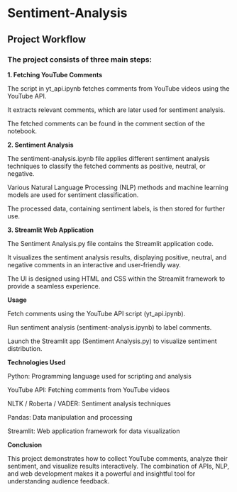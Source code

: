 # Sentiment-Analysis

## Project Workflow

### The project consists of three main steps:

<b>1. Fetching YouTube Comments</b>

The script in yt_api.ipynb fetches comments from YouTube videos using the YouTube API.

It extracts relevant comments, which are later used for sentiment analysis.

The fetched comments can be found in the comment section of the notebook.

<b>2. Sentiment Analysis</b>

The sentiment-analysis.ipynb file applies different sentiment analysis techniques to classify the fetched comments as positive, neutral, or negative.

Various Natural Language Processing (NLP) methods and machine learning models are used for sentiment classification.

The processed data, containing sentiment labels, is then stored for further use.

<b>3. Streamlit Web Application</b>

The Sentiment Analysis.py file contains the Streamlit application code.

It visualizes the sentiment analysis results, displaying positive, neutral, and negative comments in an interactive and user-friendly way.

The UI is designed using HTML and CSS within the Streamlit framework to provide a seamless experience.

**Usage**

Fetch comments using the YouTube API script (yt_api.ipynb).

Run sentiment analysis (sentiment-analysis.ipynb) to label comments.

Launch the Streamlit app (Sentiment Analysis.py) to visualize sentiment distribution.

**Technologies Used**

Python: Programming language used for scripting and analysis

YouTube API: Fetching comments from YouTube videos

NLTK / Roberta / VADER: Sentiment analysis techniques

Pandas: Data manipulation and processing

Streamlit: Web application framework for data visualization

**Conclusion**

This project demonstrates how to collect YouTube comments, analyze their sentiment, and visualize results interactively. The combination of APIs, NLP, and web development makes it a powerful and insightful tool for understanding audience feedback.
